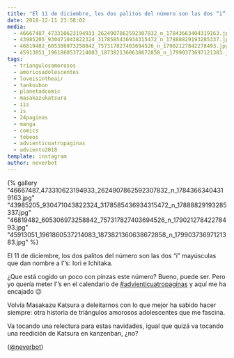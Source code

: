 ```yaml
---
title: "El 11 de diciembre, los dos palitos del número son las dos “i” mayúsculas que dan nombre a I’’s: Iori e Ichitaka"
date: 2018-12-11 23:58:02
media: 
  - 46667487_473310623194933_2624907862592307832_n_17843663404319163.jpg
  - 43985205_930471043822324_3178585436934315472_n_17888829193285337.jpg
  - 46819482_605306973258842_757317827403694526_n_17902127842278493.jpg
  - 45913051_1961860537214083_1873821360638672858_n_17990373697121383.jpg
tags: 
  - triangulosamorosos
  - amoriosadolescentes
  - loveisintheair
  - tankoubon
  - planetadcomic
  - masakazukatsura
  - iis
  - is
  - 24paginas
  - manga
  - comics
  - tebeos
  - advienticuatropaginas
  - adviento2018
template: instagram
author: neverbot
---
```


{% gallery "46667487_473310623194933_2624907862592307832_n_17843663404319163.jpg" "43985205_930471043822324_3178585436934315472_n_17888829193285337.jpg" "46819482_605306973258842_757317827403694526_n_17902127842278493.jpg" "45913051_1961860537214083_1873821360638672858_n_17990373697121383.jpg" %}

El 11 de diciembre, los dos palitos del número son las dos “i” mayúsculas que dan nombre a I’’s: Iori e Ichitaka.

¿Que está cogido un poco con pinzas este número? Bueno, puede ser. Pero yo quería meter I’’s en el calendario de [#advienticuatropaginas](/tags/advienticuatropaginas) y aquí me ha encajado 😉

Volvía Masakazu Katsura a deleitarnos con lo que mejor ha sabido hacer siempre: otra historia de triángulos amorosos adolescentes que me fascina.

Va tocando una relectura para estas navidades, igual que quizá va tocando una reedición de Katsura en kanzenban, ¿no?

([@neverbot](https://instagram.com/neverbot))
